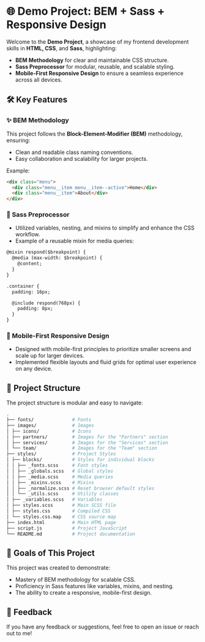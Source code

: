 # 🌐 Demo Project: BEM + Sass + Responsive Design

Welcome to the **Demo Project**, a showcase of my frontend development skills in **HTML, CSS**, and **Sass**, highlighting:

- **BEM Methodology** for clear and maintainable CSS structure.
- **Sass Preprocessor** for modular, reusable, and scalable styling.
- **Mobile-First Responsive Design** to ensure a seamless experience across all devices.


## 🛠️ Key Features

### ✨ BEM Methodology
This project follows the **Block-Element-Modifier (BEM)** methodology, ensuring:
- Clean and readable class naming conventions.
- Easy collaboration and scalability for larger projects.

Example:
```html
<div class="menu">
  <div class="menu__item menu__item--active">Home</div>
  <div class="menu__item">About</div>
</div>
```

### 🎨 Sass Preprocessor
- Utilized variables, nesting, and mixins to simplify and enhance the CSS workflow.
- Example of a reusable mixin for media queries:

```html
@mixin respond($breakpoint) {
  @media (max-width: $breakpoint) {
    @content;
  }
}

.container {
  padding: 16px;

  @include respond(768px) {
    padding: 8px;
  }
}
```

### 📱 Mobile-First Responsive Design
- Designed with mobile-first principles to prioritize smaller screens and scale up for larger devices.
- Implemented flexible layouts and fluid grids for optimal user experience on any device.

<!--  
## 🖥️ Demo
### 🎯 Live Preview - Check out the fully responsive demo of this project in action!
-->

## 📂 Project Structure
The project structure is modular and easy to navigate:

```bash
.
├── fonts/              # Fonts
├── images/             # Images
│ ├── icons/            # Icons
│ ├── partners/         # Images for the "Partners" section
│ ├── services/         # Images for the "Services" section
│ └── team/             # Images for the "Team" section
├── styles/             # Project Styles
│ ├── blocks/           # Styles for individual blocks
│ │ ├── _fonts.scss     # Font styles
│ │ ├── _globals.scss   # Global styles
│ │ ├── _media.scss     # Media queries
│ │ ├── _mixins.scss    # Mixins
│ │ ├── _normalize.scss # Reset browser default styles
│ │ └── _utils.scss     # Utility classes
│ ├── _variables.scss   # Variables
│ ├── styles.scss       # Main SCSS file
│ ├── styles.css        # Compiled CSS
│ └── styles.css.map    # CSS source map
├── index.html          # Main HTML page
├── script.js           # Project JavaScript
└── README.md           # Project documentation
```

## 🎯 Goals of This Project
This project was created to demonstrate:

* Mastery of BEM methodology for scalable CSS.
* Proficiency in Sass features like variables, mixins, and nesting.
* The ability to create a responsive, mobile-first design.

## 📢 Feedback
If you have any feedback or suggestions, feel free to open an issue or reach out to me!
